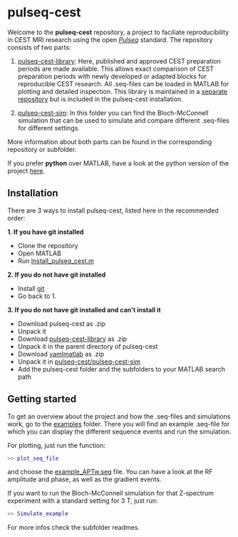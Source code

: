# pulseq-cest

Welcome to the **pulseq-cest** repository, a project to faciliate reproducibility in CEST MRI research using the open [*Pulseq*](https://pulseq.github.io/) standard. The repository consists of two parts:
1. [pulseq-cest-library](https://github.com/kherz/pulseq-cest-library): 
Here, published and approved CEST preparation periods are made available.
This allows exact comparison of CEST preparation periods with newly developed or adapted blocks for reproducible CEST research. All .seq-files can be loaded in MATLAB for plotting and detailed inspection. This library is maintained in a [separate repository](https://github.com/kherz/pulseq-cest-library) but is included in the pulseq-cest installation.

2. [pulseq-cest-sim](pulseq-cest-sim): In this folder you can find the  Bloch-McConnell simulation that can be used to simulate and compare different .seq-files for different settings.

More information about both parts can be found in the corresponding repository or subfolder. 

If you prefer **python** over MATLAB, have a look at the python version of the project [here](https://github.com/KerstinHut/pypulseq-cest).

## Installation

There are 3 ways to install pulseq-cest, listed here in the recommended order:

**1. If you have git installed**
* Clone the repository 
* Open MATLAB
* Run  [Install_pulseq_cest.m](Install_pulseq_cest.m)

**2. If you do not have git installed**
* Install [git](https://git-scm.com/downloads)
* Go back to 1.

**3. If you do not have git installed and can't install it**
* Download pulseq-cest as .zip 
* Unpack it
* Download [pulseq-cest-library](https://github.com/kherz/pulseq-cest-library) as .zip 
* Unpack it in the parent directory of pulseq-cest
* Download [yamlmatlab](https://github.com/ewiger/yamlmatlab) as .zip
* Unpack it in [pulseq-cest/pulseq-cest-sim](pulseq-cest-sim)
* Add the pulseq-cest folder and the subfolders to your MATLAB search path

## Getting started
To get an overview about the project and how the .seq-files and simulations work, go to the [examples](examples) folder.
There you will find an example .seq-file for which you can display the different sequence events and run the simulation.

For plotting, just run the function:
```Matlab
>> plot_seq_file
```
and choose the [example_APTw.seq](examples/example_APTw.seq) file. You can have a look at the RF amplitude and phase, as well as the gradient events.

If you want to run the Bloch-McConnell simulation for that Z-spectrum experiment with a standard setting for 3 T, just run:
```Matlab
>> Simulate_example
```

For more infos check the subfolder readmes.


